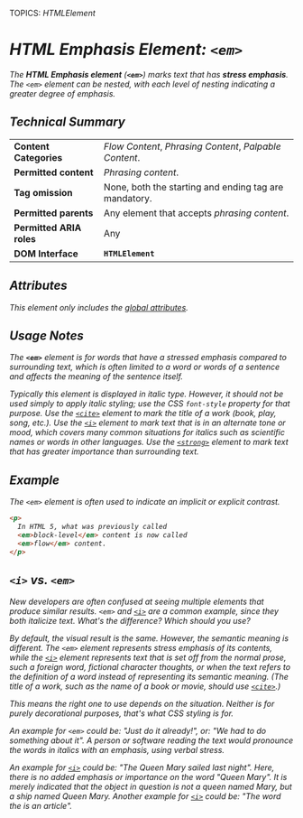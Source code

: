 TOPICS: <em>
        HTMLElement

# HTML Emphasis Element: `<em>`

The **HTML Emphasis element** (**`<em>`**) marks text that has **stress emphasis**. The `<em>` element
can be *nested*, with each level of nesting indicating a greater degree of emphasis.

## Technical Summary

|  |  |
| :-- | :-- |
| **Content Categories** | *Flow Content*, *Phrasing Content*, *Palpable Content*.|
| **Permitted content** | *Phrasing content*.|
| **Tag omission** | None, both the starting and ending tag are mandatory.|
| **Permitted parents** | Any element that accepts *phrasing content*.|
| **Permitted ARIA roles** | Any |
| **DOM Interface** | **`HTMLElement`** |

## Attributes

This element only includes the [global attributes](/en/webfrontend/HTML_Global_Attributes).

## Usage Notes

The **`<em>`** element is for words that have a stressed emphasis compared to surrounding text,
which is often limited to a word or words of a sentence and affects the meaning of the sentence itself.

Typically this element is displayed in italic type. However, it should not be used simply to apply
italic styling; use the CSS *`font-style`* property for that purpose. Use the *[`<cite>`](/en/webfrontend/<cite>)*
element to mark the title of a work (book, play, song, etc.). Use the *[`<i>`](/en/webfrontend/<i>)*
element to mark text that is in an alternate tone or mood, which covers many common situations for
italics such as scientific names or words in other languages. Use the *[`<strong>`](/en/webfrontend/<strong>)*
element to mark text that has greater importance than surrounding text.

## Example

The `<em>` element is often used to indicate an implicit or explicit contrast.

```html
<p>
  In HTML 5, what was previously called
  <em>block-level</em> content is now called
  <em>flow</em> content.
</p>
```

## `<i>` vs. `<em>`

New developers are often confused at seeing multiple elements that produce similar results.
`<em>` and [`<i>`](/en/webfrontend/<i>) are a common example, since they both italicize text.
What's the difference? Which should you use?

By default, the visual result is the same. However, the semantic meaning is different.
The `<em>` element represents stress emphasis of its contents, while the *[`<i>`](/en/webfrontend/<i>)*
element represents text that is set off from the normal prose, such a foreign word, fictional
character thoughts, or when the text refers to the definition of a word instead of representing its
semantic meaning. (The title of a work, such as the name of a book or movie, should use *[`<cite>`](/en/webfrontend/<cite>)*.)

This means the right one to use depends on the situation. Neither is for purely decorational purposes,
that's what CSS styling is for.

An example for `<em>` could be: "Just do it already!", or: "We had to do something about it".
A person or software reading the text would pronounce the words in italics with an emphasis,
using verbal stress.

An example for [`<i>`](/en/webfrontend/<i>) could be: "The Queen Mary sailed last night".
Here, there is no added emphasis or importance on the word "Queen Mary". It is merely indicated
that the object in question is not a queen named Mary, but a ship named Queen Mary. Another example
for [`<i>`](/en/webfrontend/<i>) could be: "The word the is an article".

